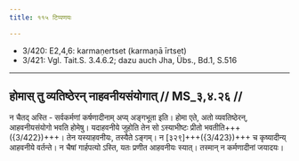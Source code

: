 ```yaml
---
title: ११५ टिप्पणयः

---
```

- 3/420: E2,4,6: karmaṇertset (karmaṇā īrtset)
- 3/421: Vgl. Tait.S. 3.4.6.2; dazu auch Jha, Übs., Bd.1, S.516

____________________________________________


## होमास् तु व्यतिष्ठेरन् नाहवनीयसंयोगात् // MS_३,४.२६ //

न चैतद् अस्ति - सर्वकर्मणां कर्षणादीनाम् अप्य् अङ्गभूता इति। होमा एते, अतो व्यवतिष्ठेरन्, आहवनीयसंयोगो भवति होमेषु। यदाहवनीये जुहोति तेन सो ऽस्याभीष्टः प्रीतो भवतीति+++({3/422})+++। तेन यस्याहवनीयः, तस्यैते ऽङ्गम्। न [३२९]+++({3/423})+++ च कृष्यादीन्य् आहवनीये वर्तन्ते। न चैषां गार्हपत्यो ऽस्ति, यतः प्रणीत आहवनीयः स्यात्। तस्मान् न कर्मणादीनां जयादयः।